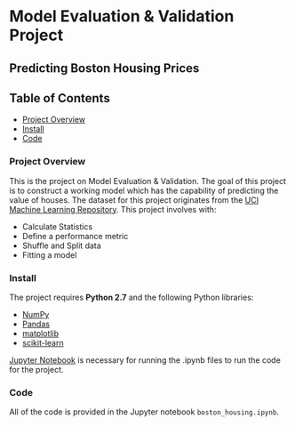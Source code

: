 
# Model Evaluation & Validation Project
## Predicting Boston Housing Prices



## Table of Contents  
- [Project Overview](#project-overview)
- [Install](#install)
- [Code](#code)


### <a name="project-overview"></a>Project Overview

This is the project on Model Evaluation & Validation. The goal of this project is to construct a working model which has the capability of predicting the value of houses. The dataset for this project originates from the [UCI Machine Learning Repository](https://archive.ics.uci.edu/ml/datasets/Census+Income). This project involves with: 
- Calculate Statistics
- Define a performance metric
- Shuffle and Split data
- Fitting a model

### <a name="install"></a>Install

The project requires **Python 2.7** and the following Python libraries:

- [NumPy](http://www.numpy.org/)
- [Pandas](pandas.pydata.org/)
- [matplotlib](http://matplotlib.org/)
- [scikit-learn](http://scikit-learn.org/stable/)

[Jupyter Notebook](http://jupyter.org/) is necessary for running the .ipynb files to run the code for the project. 

### <a name="code"></a>Code

All of the code is provided in the Jupyter notebook `boston_housing.ipynb`. 
